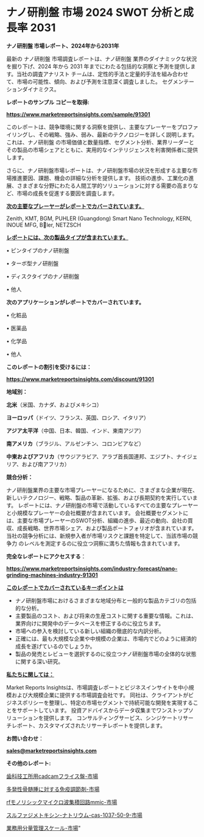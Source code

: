 # ナノ研削盤 市場 2024 SWOT 分析と成長率 2031

<strong>ナノ研削盤 市場レポート、2024年から2031年</strong>

最新の ナノ研削盤 市場調査レポートは、ナノ研削盤 業界のダイナミックな状況を掘り下げ、2024 年から 2031 年までにわたる包括的な洞察と予測を提供します。当社の調査アナリスト チームは、定性的手法と定量的手法を組み合わせて、市場の可能性、傾向、および予測を注意深く調査しました。 セグメンテーションダイナミクス。



<strong>レポートのサンプル コピーを取得:</strong> <a href=https://www.marketreportsinsights.com/sample/91301>

<strong><u>https://www.marketreportsinsights.com/sample/91301</u></strong></a>

このレポートは、競争環境に関する洞察を提供し、主要なプレーヤーをプロファイリングし、その戦略、強み、弱み、最新のテクノロジーを詳しく説明します。 これは、ナノ研削盤 の市場価値と数量指標、セグメント分析、業界リーダーとその製品の市場シェアとともに、実用的なインテリジェンスを利害関係者に提供します。

さらに、ナノ研削盤市場レポートは、ナノ研削盤市場の状況を形成する主要な市場推進要因、課題、機会の詳細な分析を提供します。 技術の進歩、工業化の進展、さまざまな分野にわたる人間工学的ソリューションに対する需要の高まりなど、市場の成長を促進する要因を調査します。



<strong><u>次の主要なプレーヤーがレポートでカバーされています。</u></strong>

Zenith, KMT, BGM, PUHLER (Guangdong) Smart Nano Technology, KERN, INOUE MFG, Bler, NETZSCH



<strong><u><b>レポートには、次の製品タイプが含まれています。</b></u></strong>

• ピンタイプのナノ研削盤

• ターボ型ナノ研削盤

• ディスクタイプのナノ研削盤

• 他人



<strong><b>次のアプリケーションがレポートでカバーされています。</b></strong>

• 化粧品

• 医薬品

• 化学品

• 他人



<strong><b>このレポートの割引を受けるには：</b></strong><a href=https://www.marketreportsinsights.com/discount/91301>

<strong><u>https://www.marketreportsinsights.com/discount/91301</u></strong></a>



<strong>地域別：</strong>



<strong>北米</strong>（米国、カナダ、およびメキシコ）



<strong>ヨーロッパ</strong>（ドイツ、フランス、英国、ロシア、イタリア）



<strong>アジア太平洋</strong>（中国、日本、韓国、インド、東南アジア）



<strong>南アメリカ</strong>（ブラジル、アルゼンチン、コロンビアなど）



<strong>中東およびアフリカ</strong>（サウジアラビア、アラブ首長国連邦、エジプト、ナイジェリア、および南アフリカ）



<strong>競合分析：</strong>

ナノ研削盤業界の主要な市場プレーヤーになるために、さまざまな企業が現在、新しいテクノロジー、戦略、製品の革新、拡張、および長期契約を実行しています。 レポートには、ナノ研削盤の市場で活動しているすべての主要なプレーヤーと小規模なプレーヤーの会社概要が含まれています。 会社概要セグメントには、主要な市場プレーヤーのSWOT分析、組織の進歩、最近の動向、会社の買収、成長戦略、世界市場シェア、および製品ポートフォリオが含まれています。 当社の競争分析には、新規参入者が市場リスクと課題を特定して、当該市場の競争力 のレベルを測定するのに役立つ洞察に満ちた情報も含まれています。



<strong>完全なレポートにアクセスする</strong>：

<a href=https://www.marketreportsinsights.com/industry-forecast/nano-grinding-machines-industry-91301>

<strong><u>https://www.marketreportsinsights.com/industry-forecast/nano-grinding-machines-industry-91301</u></strong></a>



<strong><u><b>このレポートでカバーされているキーポイントは</b></u></strong>
<ul>
  <li>ナノ研削盤市場におけるさまざまな地域分布と一般的な製品カテゴリの包括的な分析。</li>
  <li>主要製品のコスト、および将来の生産コストに関する重要な情報。これは、業界向けに開発中のデータベースを修正するのに役立ちます。</li>
  <li>市場への参入を検討している新しい組織の徹底的な内訳分析。</li>
  <li>正確には、最も大規模な企業や中規模の企業は、市場内でどのように経済的成長を遂げているのでしょうか。</li>
  <li>製品の発売とレビューを選択するのに役立つナノ研削盤市場の全体的な状態に関する深い研究。</li>
</ul>


<strong><u><b>私たちに関しては：</b></u></strong>

Market Reports Insightsは、市場調査レポートとビジネスインサイトを中小規模および大規模企業に提供する市場調査会社です。 同社は、クライアントがビジネスポリシーを整理し、特定の市場セグメントで持続可能な開発を実現することをサポートしています。 投資アドバイスからデータ収集までワンストップソリューションを提供します。 コンサルティングサービス、シンジケートリサーチレポート、カスタマイズされたリサーチレポートを提供します。



<strong><b>お問い合わせ</b></strong>：

<a href=mailto:sales@marketreportsinsights.com>

<strong><u>sales@marketreportsinsights.com</u></strong></a>



<strong>その他のレポート:</strong>

<a href=https://www.linkedin.com/pulse/歯科技工所用cadcamフライス盤-市場-2023-推進要因と成長機会-pkqaf/>歯科技工所用cadcamフライス盤-市場</a>

<a href=https://www.linkedin.com/pulse/多発性骨髄腫に対する免疫調節剤-市場-2023-swot-分析と成長率-e52if/>多発性骨髄腫に対する免疫調節剤-市場</a>

<a href=https://www.linkedin.com/pulse/rfモノリシックマイクロ波集積回路mmic-市場-2023-競争分析と事業成長-prfef/>rfモノリシックマイクロ波集積回路mmic-市場</a>

<a href=https://www.linkedin.com/pulse/スルファジメトキシン-ナトリウム-cas-1037-50-9-市場-2023-8cmgf/>スルファジメトキシン-ナトリウム-cas-1037-50-9-市場</a>

<a href=https://www.linkedin.com/pulse/業務用分量管理スケール-市場-2023-新興市場-将来の動向と市場需要-2030-0wd9f/>業務用分量管理スケール-市場</a>"
